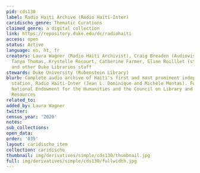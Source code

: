 ```yaml
---
pid: cds130
label: Radio Haiti Archive (Radio Haïti-Inter)
caridischo_genre: Thematic Curations
claimed_genre: a digital collection
link: https://repository.duke.edu/dc/radiohaiti
access: open
status: Active
language: en, ht, fr
creators: Laura Wagner (Radio Haiti Archivist), Craig Breaden (Audiovisual Archivist),
  Tanya Thomas, Krystelle Rocourt, Catherine Farmer, Eline Roilllet (student assistants),
  and other Duke Libraries staff
stewards: Duke University (Rubenstein Library)
blurb: Complete audio archive of Haiti's first and most prominent independent radio
  station, Radio Haïti-Inter (Jean L. Dominique and Michèle Montas). Funded by the
  National Endowment for the Humanities and the Council on Library and Information
  Resources
related_to:
added_by: Laura Wagner
twitter:
census_year: '2020'
notes:
sub_collections:
open_data:
order: '035'
layout: caridischo_item
collection: caridischo
thumbnail: img/derivatives/simple/cds130/thumbnail.jpg
full: img/derivatives/simple/cds130/fullwidth.jpg
---
```

